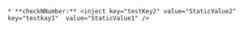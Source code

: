 	* **checkNNumber:** <inject key="testKey2" value="StaticValue2" key="testkay1"  value="StaticValue1" />
